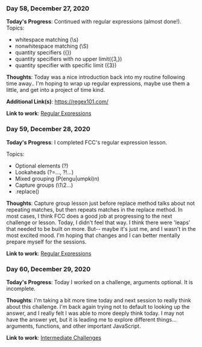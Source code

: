 ### Day 58, December 27, 2020

**Today's Progress**: Continued with regular expressions (almost done!).
Topics: 
- whitespace matching (\s)
- nonwhitespace matching (\S)
- quantity specifiers ({})
- quantity specifiers with no upper limit({3,})
- quantity specifier with specific limit ({3})

**Thoughts**: Today was a nice introduction back into my routine following time away.. I'm hoping to wrap up regular expressions, maybe use them a little, and get into a project of time kind.

**Additional Link(s)**: https://regex101.com/

**Link to work**: [Regular Expressions](https://github.com/jdemarc/100-days-of-code/tree/main/fcc-js-algorithms-dstructures/regular-expressions)

### Day 59, December 28, 2020

**Today's Progress**: I completed FCC's regular expression lesson.

Topics: 
- Optional elements (?)
- Lookaheads (?=..., ?!...)
- Mixed grouping (P(engu|umpki)n)
- Capture groups (\1\2...)
- .replace()

**Thoughts**: Capture group lesson just before replace method talks about not repeating matches, but then repeats matches in the replace method. In most cases, I think FCC does a good job at progressing to the next challenge or lesson. Today, I didn't feel that way. I think there were 'leaps' that needed to be built on more. But-- maybe it's just me, and I wasn't in the most excited mood. I'm hoping that changes and I can better mentally prepare myself for the sessions.

**Link to work**: [Regular Expressions](https://github.com/jdemarc/100-days-of-code/tree/main/fcc-js-algorithms-dstructures/regular-expressions)

### Day 60, December 29, 2020

**Today's Progress**: Today I worked on a challenge, arguments optional. It is incomplete.

**Thoughts**: I'm taking a bit more time today and next session to really think about this challenge. I'm back again trying not to default to looking up the answer, and I really felt I was able to more deeply think today. I may not have the answer yet, but it is leading me to explore different things... arguments, functions, and other important JavaScript.

**Link to work**: [Intermediate Challenges](https://github.com/jdemarc/100-days-of-code/tree/main/fcc-js-algorithms-dstructures/intermediate-algorithm-scripting)